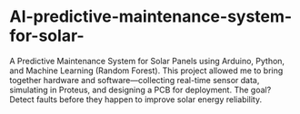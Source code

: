 # AI-predictive-maintenance-system-for-solar-
 A Predictive Maintenance System for Solar Panels using Arduino, Python, and Machine Learning (Random Forest).  This project allowed me to bring together hardware and software—collecting real-time sensor data, simulating in Proteus, and designing a PCB for deployment. The goal? Detect faults before they happen to improve solar energy reliability.  
